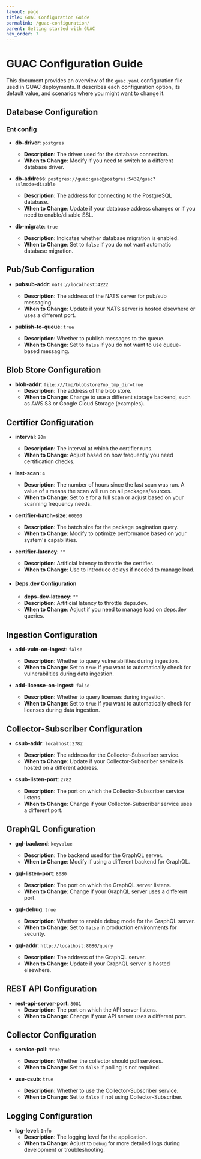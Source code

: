 ```yaml
---
layout: page
title: GUAC Configuration Guide
permalink: /guac-configuration/
parent: Getting started with GUAC
nav_order: 7
---
```


# GUAC Configuration Guide

This document provides an overview of the `guac.yaml` configuration file used in
GUAC deployments. It describes each configuration option, its default value, and
scenarios where you might want to change it.

## Database Configuration

### Ent config

- **db-driver**: `postgres`

  - **Description**: The driver used for the database connection.
  - **When to Change**: Modify if you need to switch to a different database
    driver.

- **db-address**: `postgres://guac:guac@postgres:5432/guac?sslmode=disable`

  - **Description**: The address for connecting to the PostgreSQL database.
  - **When to Change**: Update if your database address changes or if you need
    to enable/disable SSL.

- **db-migrate**: `true`
  - **Description**: Indicates whether database migration is enabled.
  - **When to Change**: Set to `false` if you do not want automatic database
    migration.

<!-- ### ArangoDB
- **arango-user**: `root`
  - **Description**: The username for connecting to the ArangoDB instance.
  - **When to Change**: Change this if you have a different user set up for security reasons or if using a managed ArangoDB service.

- **arango-pass**: `test123`
  - **Description**: The password for the ArangoDB user.
  - **When to Change**: Always change the default password to a secure one in production environments.

- **arango-addr**: `http://localhost:8529`
  - **Description**: The address of the ArangoDB server.
  - **When to Change**: Modify this if your ArangoDB server is hosted on a different machine or if hosted on the cloud.

### Neo4j
- **neo4j-user**: `neo4j`
  - **Description**: The username for connecting to the Neo4j database.
  - **When to Change**: Use a different user for enhanced security or if your database setup requires it.

- **neo4j-pass**: `s3cr3t`
  - **Description**: The password for the Neo4j user.
  - **When to Change**: Change to a secure password for production use.

- **neo4j-addr**: `neo4j://localhost:7687`
  - **Description**: The address of the Neo4j server.
  - **When to Change**: Update this if your Neo4j instance is not running locally or is hosted in the cloud.

- **neo4j-realm**: `neo4j`
  - **Description**: The realm for the Neo4j database, typically used for multi-tenancy.
  - **When to Change**: Adjust if your setup uses a different realm for authentication.

### Neptune
- **neptune-user**: `username`
  - **Description**: The username for connecting to the Neptune database.
  - **When to Change**: Change this to match your Neptune database credentials.

- **neptune-endpoint**: `localhost`
  - **Description**: The endpoint for the Neptune database.
  - **When to Change**: Update this to the actual endpoint if using AWS Neptune.

- **neptune-port**: `8182`
  - **Description**: The port for the Neptune database.
  - **When to Change**: Change if your Neptune instance uses a non-default port.

- **neptune-region**: `us-east-1`
  - **Description**: The AWS region where the Neptune database is hosted.
  - **When to Change**: Modify to match the region of your AWS Neptune instance.

- **neptune-realm**: `neptune`
  - **Description**: The realm for the Neptune database.
  - **When to Change**: Adjust if your setup uses a different realm. -->

## Pub/Sub Configuration

- **pubsub-addr**: `nats://localhost:4222`

  - **Description**: The address of the NATS server for pub/sub messaging.
  - **When to Change**: Update if your NATS server is hosted elsewhere or uses a
    different port.

- **publish-to-queue**: `true`
  - **Description**: Whether to publish messages to the queue.
  - **When to Change**: Set to `false` if you do not want to use queue-based
    messaging.

## Blob Store Configuration

- **blob-addr**: `file:///tmp/blobstore?no_tmp_dir=true`
  - **Description**: The address of the blob store.
  - **When to Change**: Change to use a different storage backend, such as AWS
    S3 or Google Cloud Storage (examples).

## Certifier Configuration

- **interval**: `20m`

  - **Description**: The interval at which the certifier runs.
  - **When to Change**: Adjust based on how frequently you need certification
    checks.

- **last-scan**: `4`

  - **Description**: The number of hours since the last scan was run. A value of
    `0` means the scan will run on all packages/sources.
  - **When to Change**: Set to `0` for a full scan or adjust based on your
    scanning frequency needs.

- **certifier-batch-size**: `60000`

  - **Description**: The batch size for the package pagination query.
  - **When to Change**: Modify to optimize performance based on your system's
    capabilities.

- **certifier-latency**: `""`

  - **Description**: Artificial latency to throttle the certifier.
  - **When to Change**: Use to introduce delays if needed to manage load.

- #### Deps.dev Configuration

  - **deps-dev-latency**: `""`
  - **Description**: Artificial latency to throttle deps.dev.
  - **When to Change**: Adjust if you need to manage load on deps.dev queries.

## Ingestion Configuration

- **add-vuln-on-ingest**: `false`

  - **Description**: Whether to query vulnerabilities during ingestion.
  - **When to Change**: Set to `true` if you want to automatically check for
    vulnerabilities during data ingestion.

- **add-license-on-ingest**: `false`
  - **Description**: Whether to query licenses during ingestion.
  - **When to Change**: Set to `true` if you want to automatically check for
    licenses during data ingestion.

## Collector-Subscriber Configuration

- **csub-addr**: `localhost:2782`

  - **Description**: The address for the Collector-Subscriber service.
  - **When to Change**: Update if your Collector-Subscriber service is hosted on
    a different address.

- **csub-listen-port**: `2782`
  - **Description**: The port on which the Collector-Subscriber service listens.
  - **When to Change**: Change if your Collector-Subscriber service uses a
    different port.

## GraphQL Configuration

- **gql-backend**: `keyvalue`

  - **Description**: The backend used for the GraphQL server.
  - **When to Change**: Modify if using a different backend for GraphQL.

- **gql-listen-port**: `8080`

  - **Description**: The port on which the GraphQL server listens.
  - **When to Change**: Change if your GraphQL server uses a different port.

- **gql-debug**: `true`

  - **Description**: Whether to enable debug mode for the GraphQL server.
  - **When to Change**: Set to `false` in production environments for security.

- **gql-addr**: `http://localhost:8080/query`
  - **Description**: The address of the GraphQL server.
  - **When to Change**: Update if your GraphQL server is hosted elsewhere.

## REST API Configuration

- **rest-api-server-port**: `8081`
  - **Description**: The port on which the API server listens.
  - **When to Change**: Change if your API server uses a different port.

## Collector Configuration

- **service-poll**: `true`

  - **Description**: Whether the collector should poll services.
  - **When to Change**: Set to `false` if polling is not required.

- **use-csub**: `true`
  - **Description**: Whether to use the Collector-Subscriber service.
  - **When to Change**: Set to `false` if not using Collector-Subscriber.

## Logging Configuration

- **log-level**: `Info`
  - **Description**: The logging level for the application.
  - **When to Change**: Adjust to `Debug` for more detailed logs during
    development or troubleshooting.
